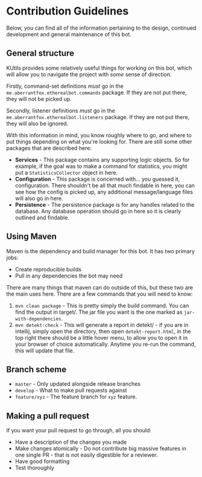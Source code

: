 # Contribution Guidelines
Below, you can find all of the information pertaining to the design, continued 
development and general maintenance of this bot.

## General structure
KUtils provides some relatively useful things for working on this bot, which 
will allow you to navigate the project with *some* sense of direction. 

Firstly, command-set definitions *must* go in the 
`me.aberrantfox.etherealbot.commands` package. If they are not put there,
they will not be picked up. 

Secondly, listener definitions *must* go in the 
`me.aberrantfox.etherealbot.listeners` package. If they are not put there,
they will also be ignored.

With this information in mind, you know roughly where to go, and where to put
things depending on what you're looking for. There are still some other packages
that are described here:

 - **Services** - This package contains any supporting logic objects. So for 
                  example, if the goal was to make a command for statistics,
                  you might put a `StatisticsCollector` object in here. 
 - **Configuration** - This package is concerned with... you guessed it,
                       configuration. There shouldn't be all that much
                       findable in here, you can see how the config is
                       picked up, any additional message/language files
                       will also go in here.
 - **Persistence** - The persistence package is for any handles related
                     to the database. Any database operation should go
                     in here so it is clearly outlined and findable.
                     
                     
## Using Maven
Maven is the dependency and build manager for this bot. It has two primary jobs:
 - Create reproducible builds
 - Pull in any dependencies the bot may need
 
There are many things that maven can do outside of this, but these two are the
main uses here. There are a few commands that you will need to know:

1. `mvn clean package` - This is pretty simply the build command. You can
                         find the output in target/. The jar file you want
                         is the one marked as `jar-with-dependencies`. 
2. `mvn detekt:check`  - This will generate a report in detekt/ - if you are in
                         intellij, simply open the directory, then open
                         `detekt-report.html`, in the top right there should
                         be a little hover menu, to allow you to open it in your
                         browser of choice automatically. Anytime you re-run 
                         the command, this will update that file.

## Branch scheme
 - `master` - Only updated alongside release branches 
 - `develop` - What to make pull requests against
 - `feature/xyz` - The feature branch for `xyz` feature. 


## Making a pull request
If you want your pull request to go through, all you should:
 - Have a description of the changes you made
 - Make changes atomically - Do not contribute big massive features in one
   single PR - that is not easily digestible for a reviewer. 
 - Have good formatting
 - Test thoroughly

